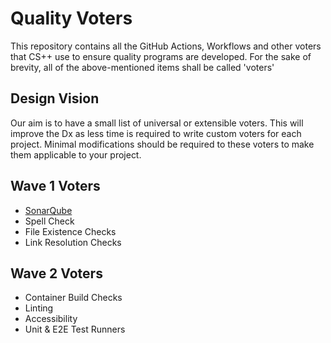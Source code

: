 # Quality Voters
This repository contains all the GitHub Actions, Workflows and other voters that CS++ use to ensure quality programs are developed.
For the sake of brevity, all of the above-mentioned items shall be called 'voters'

## Design Vision
Our aim is to have a small list of universal or extensible voters.
This will improve the Dx as less time is required to write custom voters for each project.
Minimal modifications should be required to these voters to make them applicable to your project.

## Wave 1 Voters
- [SonarQube](./sonarqube/)
- Spell Check
- File Existence Checks
- Link Resolution Checks

## Wave 2 Voters
- Container Build Checks
- Linting
- Accessibility
- Unit & E2E Test Runners